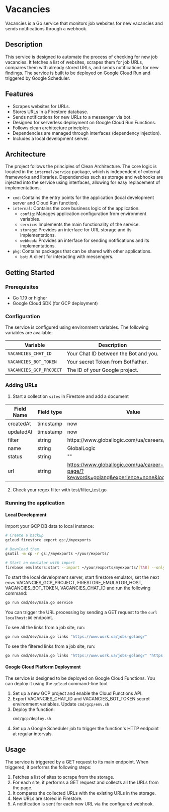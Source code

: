 # Vacancies

Vacancies is a Go service that monitors job websites for new vacancies and sends notifications through a webhook.

## Description

This service is designed to automate the process of checking for new job vacancies. It fetches a list of websites, scrapes them for job URLs, compares them with already stored URLs, and sends notifications for new findings. The service is built to be deployed on Google Cloud Run and triggered by Google Scheduler.

## Features

-   Scrapes websites for URLs.
-   Stores URLs in a Firestore database.
-   Sends notifications for new URLs to a messenger via bot.
-   Designed for serverless deployment on Google Cloud Run Functions.
-   Follows clean architecture principles.
-   Dependencies are managed through interfaces (dependency injection).
-   Includes a local development server.

## Architecture

The project follows the principles of Clean Architecture. The core logic is located in the `internal/service` package, which is independent of external frameworks and libraries. Dependencies such as storage and webhooks are injected into the service using interfaces, allowing for easy replacement of implementations.

-   `cmd`: Contains the entry points for the application (local development server and Cloud Run function).
-   `internal`: Contains the core business logic of the application.
    -   `config`: Manages application configuration from environment variables.
    -   `service`: Implements the main functionality of the service.
    -   `storage`: Provides an interface for URL storage and its implementations.
    -   `webhook`: Provides an interface for sending notifications and its implementations.
-   `pkg`: Contains packages that can be shared with other applications.
    -   `bot`: A client for interacting with messengers.

## Getting Started

### Prerequisites

-   Go 1.19 or higher
-   Google Cloud SDK (for GCP deployment)

### Configuration

The service is configured using environment variables. The following variables are available:

| Variable                | Description                                  | 
| ----------------------- | -------------------------------------------- | 
| `VACANCIES_CHAT_ID`     | Your Chat ID between the Bot and you.        | 
| `VACANCIES_BOT_TOKEN`   | Your secret Token from BotFather.            | 
| `VACANCIES_GCP_PROJECT` | The ID of your Google project.               | 

### Adding URLs

1. Start a collection `sites` in Firestore and add a document 

| Field Name | Field type | Value 
| ---------- | -------------------------------------------- | ------- 
| createdAt  | timestamp  | now
| updatedAt  | timestamp  | now
| filter     | string     | https://www\.globallogic\.com/ua/careers/\S+-irc\d+
| name       | string     | GlobalLogic
| status     | string     | ""
| url        | string     | https://www.globallogic.com/ua/career-search-page/?keywords=golang&experience=none&location=ukraine/

2. Check your regex filter with test/filter_test.go


### Running the application

#### Local Development

Import your GCP DB data to local instance:

```bash
# Create a backup
gcloud firestore export gs://myexports

# Download them
gsutil -m cp -r gs://myexports ~/your/exports/

# Start an emulator with import
firebase emulators:start --import ~/your/exports/myexports/[TAB] --only firestore
```

To start the local development server, start firestore emulator, set the next envs VACANCIES_GCP_PROJECT, FIRESTORE_EMULATOR_HOST, VACANCIES_BOT_TOKEN, VACANCIES_CHAT_ID and run the following command:

```bash
go run cmd/dev/main.go service
```

You can trigger the URL processing by sending a GET request to the `curl localhost:80` endpoint.

To see all the links from a job site, run:
```bash
go run cmd/dev/main.go links "https://www.work.ua/jobs-golang/"
```

To see the filtered links from a job site, run:
```bash
go run cmd/dev/main.go links "https://www.work.ua/jobs-golang/" "https://www\.work\.ua/jobs/\d+/"
```

#### Google Cloud Platform Deployment

The service is designed to be deployed on Google Cloud Functions. You can deploy it using the `gcloud` command-line tool.

1.  Set up a new GCP project and enable the Cloud Functions API.
2.  Export VACANCIES_CHAT_ID and VACANCIES_BOT_TOKEN secret environment variables. Update `cmd/gcp/env.sh`
3.  Deploy the function:
    ```bash
    cmd/gcp/deploy.sh
    ```
4.  Set up a Google Scheduler job to trigger the function's HTTP endpoint at regular intervals.

## Usage

The service is triggered by a GET request to its main endpoint. When triggered, it performs the following steps:

1.  Fetches a list of sites to scrape from the storage.
2.  For each site, it performs a GET request and collects all the URLs from the page.
3.  It compares the collected URLs with the existing URLs in the storage.
4.  New URLs are stored in Firestore.
5.  A notification is sent for each new URL via the configured webhook.

